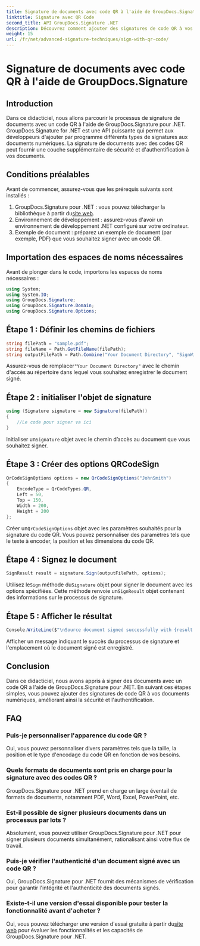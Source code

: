 ```yaml
---
title: Signature de documents avec code QR à l'aide de GroupDocs.Signature
linktitle: Signature avec QR Code
second_title: API GroupDocs.Signature .NET
description: Découvrez comment ajouter des signatures de code QR à vos documents avec GroupDocs.Signature pour .NET. Améliorez la sécurité et l’authentification sans effort.
weight: 15
url: /fr/net/advanced-signature-techniques/sign-with-qr-code/
---
```


# Signature de documents avec code QR à l'aide de GroupDocs.Signature

## Introduction
Dans ce didacticiel, nous allons parcourir le processus de signature de documents avec un code QR à l'aide de GroupDocs.Signature pour .NET. GroupDocs.Signature for .NET est une API puissante qui permet aux développeurs d'ajouter par programme différents types de signatures aux documents numériques. La signature de documents avec des codes QR peut fournir une couche supplémentaire de sécurité et d'authentification à vos documents.
## Conditions préalables
Avant de commencer, assurez-vous que les prérequis suivants sont installés :
1.  GroupDocs.Signature pour .NET : vous pouvez télécharger la bibliothèque à partir du[site web](https://releases.groupdocs.com/signature/net/).
2. Environnement de développement : assurez-vous d'avoir un environnement de développement .NET configuré sur votre ordinateur.
3. Exemple de document : préparez un exemple de document (par exemple, PDF) que vous souhaitez signer avec un code QR.

## Importation des espaces de noms nécessaires
Avant de plonger dans le code, importons les espaces de noms nécessaires :
```csharp
using System;
using System.IO;
using GroupDocs.Signature;
using GroupDocs.Signature.Domain;
using GroupDocs.Signature.Options;
```

## Étape 1 : Définir les chemins de fichiers
```csharp
string filePath = "sample.pdf";
string fileName = Path.GetFileName(filePath);
string outputFilePath = Path.Combine("Your Document Directory", "SignWithQRCode", fileName);
```
 Assurez-vous de remplacer`"Your Document Directory"` avec le chemin d'accès au répertoire dans lequel vous souhaitez enregistrer le document signé.
## Étape 2 : initialiser l'objet de signature
```csharp
using (Signature signature = new Signature(filePath))
{
    //Le code pour signer va ici
}
```
 Initialiser un`Signature` objet avec le chemin d’accès au document que vous souhaitez signer.
## Étape 3 : Créer des options QRCodeSign
```csharp
QrCodeSignOptions options = new QrCodeSignOptions("JohnSmith")
{
    EncodeType = QrCodeTypes.QR,
    Left = 50,
    Top = 150,
    Width = 200,
    Height = 200
};
```
 Créer un`QrCodeSignOptions` objet avec les paramètres souhaités pour la signature du code QR. Vous pouvez personnaliser des paramètres tels que le texte à encoder, la position et les dimensions du code QR.
## Étape 4 : Signez le document
```csharp
SignResult result = signature.Sign(outputFilePath, options);
```
 Utilisez le`Sign` méthode du`Signature` objet pour signer le document avec les options spécifiées. Cette méthode renvoie un`SignResult` objet contenant des informations sur le processus de signature.
## Étape 5 : Afficher le résultat
```csharp
Console.WriteLine($"\nSource document signed successfully with {result.Succeeded.Count} signature(s).\nFile saved at {outputFilePath}.");
```
Afficher un message indiquant le succès du processus de signature et l'emplacement où le document signé est enregistré.

## Conclusion
Dans ce didacticiel, nous avons appris à signer des documents avec un code QR à l'aide de GroupDocs.Signature pour .NET. En suivant ces étapes simples, vous pouvez ajouter des signatures de code QR à vos documents numériques, améliorant ainsi la sécurité et l'authentification.

## FAQ
### Puis-je personnaliser l'apparence du code QR ?
Oui, vous pouvez personnaliser divers paramètres tels que la taille, la position et le type d'encodage du code QR en fonction de vos besoins.
### Quels formats de documents sont pris en charge pour la signature avec des codes QR ?
GroupDocs.Signature pour .NET prend en charge un large éventail de formats de documents, notamment PDF, Word, Excel, PowerPoint, etc.
### Est-il possible de signer plusieurs documents dans un processus par lots ?
Absolument, vous pouvez utiliser GroupDocs.Signature pour .NET pour signer plusieurs documents simultanément, rationalisant ainsi votre flux de travail.
### Puis-je vérifier l'authenticité d'un document signé avec un code QR ?
Oui, GroupDocs.Signature pour .NET fournit des mécanismes de vérification pour garantir l'intégrité et l'authenticité des documents signés.
### Existe-t-il une version d'essai disponible pour tester la fonctionnalité avant d'acheter ?
 Oui, vous pouvez télécharger une version d'essai gratuite à partir du[site web](https://releases.groupdocs.com/) pour évaluer les fonctionnalités et les capacités de GroupDocs.Signature pour .NET.